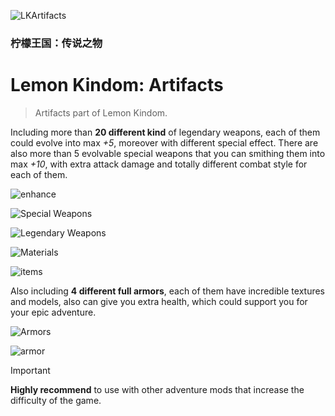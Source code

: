 ![LKArtifacts](https://github.com/Matsulen/LemonKindom-Artifacts/assets/75823097/063a32d7-5fde-4fc2-bd76-2c0feeeabda9)
### 柠檬王国：传说之物
# Lemon Kindom: Artifacts
> Artifacts part of Lemon Kindom.

Including more than **20 different kind** of legendary weapons, each of them could evolve into max *+5*, moreover with
different special effect. There are also more than 5 evolvable special weapons that you can smithing them into max *+10*, with extra
attack damage and totally different combat style for each of them.

![enhance](https://github.com/Matsulen/LemonKindom-Artifacts/assets/75823097/f7aac0e0-7b79-4c0a-9c00-8ee9fd07226d)

![Special Weapons](https://github.com/Matsulen/LemonKindom-Artifacts/assets/75823097/5a956dfa-ab77-4e23-82aa-cbfafb505b58)

![Legendary Weapons](https://github.com/Matsulen/LemonKindom-Artifacts/assets/75823097/951f8884-84df-4827-8aa6-428e2882b09c)

![Materials](https://github.com/Matsulen/LemonKindom-Artifacts/assets/75823097/6c93eaf3-792e-4ad8-95e5-d2601b710629)

![items](https://github.com/Matsulen/LemonKindom-Artifacts/assets/75823097/4cf23907-6a85-4d67-9c03-9ddfa47b6deb)

Also including **4 different full armors**, each of them have incredible textures and models, also can give you extra health, which
could support you for your epic adventure.

![Armors](https://github.com/Matsulen/LemonKindom-Artifacts/assets/75823097/3565b0c9-4f9f-4bb7-8399-88d2d0448f89)

![armor](https://github.com/Matsulen/LemonKindom-Artifacts/assets/75823097/a4202136-f67b-4db0-8714-8cf4e5ca3e91)

> [!IMPORTANT]
> **Highly recommend** to use with other adventure mods that increase the difficulty of the game.

